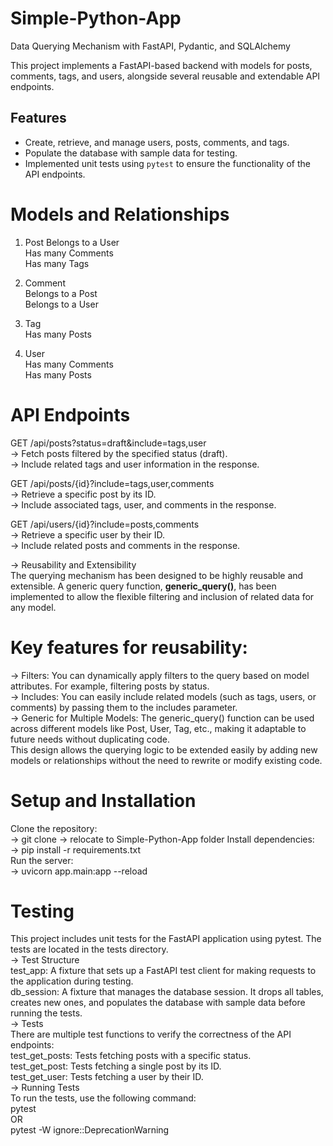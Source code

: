 # Simple-Python-App
Data Querying Mechanism with FastAPI, Pydantic, and SQLAlchemy

This project implements a FastAPI-based backend with models for posts, comments, tags, and users, alongside several reusable and extendable API endpoints.

## Features

- Create, retrieve, and manage users, posts, comments, and tags.
- Populate the database with sample data for testing.
- Implemented unit tests using `pytest` to ensure the functionality of the API endpoints.

# Models and Relationships
1. Post
  Belongs to a User  
  Has many Comments  
  Has many Tags

3. Comment  
  Belongs to a Post  
  Belongs to a User

5. Tag  
  Has many Posts

7. User  
  Has many Comments  
  Has many Posts

# API Endpoints  
GET /api/posts?status=draft&include=tags,user  
-> Fetch posts filtered by the specified status (draft).  
-> Include related tags and user information in the response.  

GET /api/posts/{id}?include=tags,user,comments  
-> Retrieve a specific post by its ID.  
-> Include associated tags, user, and comments in the response.  

GET /api/users/{id}?include=posts,comments  
-> Retrieve a specific user by their ID.  
-> Include related posts and comments in the response.  

-> Reusability and Extensibility  
The querying mechanism has been designed to be highly reusable and extensible. A generic query function, **generic_query()**, has been implemented to allow the flexible filtering and inclusion of related data for any model.

# Key features for reusability:  
-> Filters: You can dynamically apply filters to the query based on model attributes. For example, filtering posts by status.  
-> Includes: You can easily include related models (such as tags, users, or comments) by passing them to the includes parameter.  
-> Generic for Multiple Models: The generic_query() function can be used across different models like Post, User, Tag, etc., making it adaptable to future needs without duplicating code.  
This design allows the querying logic to be extended easily by adding new models or relationships without the need to rewrite or modify existing code.  

# Setup and Installation  
Clone the repository:  
-> git clone [<repository-url>  ](https://github.com/antonijav5/Simple-Python-App.git)
-> relocate to Simple-Python-App folder 
Install dependencies:  
-> pip install -r requirements.txt  
Run the server:  
-> uvicorn app.main:app --reload  

# Testing  
This project includes unit tests for the FastAPI application using pytest. The tests are located in the tests directory.  
-> Test Structure  
test_app: A fixture that sets up a FastAPI test client for making requests to the application during testing.  
db_session: A fixture that manages the database session. It drops all tables, creates new ones, and populates the database with sample data before running the tests.  
-> Tests  
There are multiple test functions to verify the correctness of the API endpoints:  
test_get_posts: Tests fetching posts with a specific status.  
test_get_post: Tests fetching a single post by its ID.  
test_get_user: Tests fetching a user by their ID.  
-> Running Tests  
To run the tests, use the following command:  
pytest  
OR  
pytest -W ignore::DeprecationWarning   

